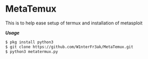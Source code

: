 # MetaTemux
This is to help ease setup of termux and installation of metasploit 

***Usage***

```bash
$ pkg install python3
$ git clone https://github.com/W1nterFr3ak/MetaTemux.git
$ python3 metatermux.py
```
